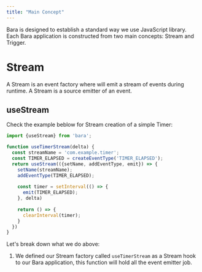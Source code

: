 ```yaml
---
title: "Main Concept"
---
```


Bara is designed to establish a standard way we use JavaScript library. Each Bara application is constructed from two main concepts: Stream and Trigger.

# Stream

A Stream is an event factory where will emit a stream of events during runtime. A Stream is a source emitter of an event.

## useStream

Check the example beblow for Stream creation of a simple Timer:

```javascript
import {useStream} from 'bara';

function useTimerStream(delta) {
  const streamName = 'com.example.timer';
  const TIMER_ELAPSED = createEventType('TIMER_ELAPSED');
  return useStream(({setName, addEventType, emit}) => {
    setName(streamName);
    addEventType(TIMER_ELAPSED);
    
    const timer = setInterval(() => {
      emit(TIMER_ELAPSED);
    }, delta)
    
    return () => {
      clearInterval(timer);
    }
  })
}
```

Let's break down what we do above:

1. We defined our Stream factory called `useTimerStream`  as a Stream hook to our Bara application, this function will hold all the event emitter job.


